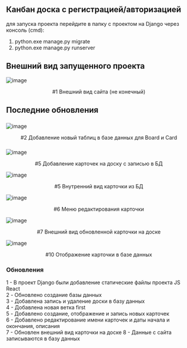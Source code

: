 ## Канбан доска с регистрацией/авторизацией ##

для запуска проекта перейдите в папку с проектом на Django через консоль (cmd):
1. python.exe manage.py migrate
2. python.exe manage.py runserver


## Внешний вид запущенного проекта ##

![image](https://github.com/sinedfq/kanbandesk/assets/99001435/86a88fb9-c547-40d2-a2b7-6aaf1468e0b3)


<div align = "center"> #1 Внешний вид сайта (не конечный) </div>

## Последние обновления ##

### 
![image](https://github.com/sinedfq/kanbandesk/assets/99001435/e6a25a6b-94a9-4d46-9730-44733458b188)
<div align = "center"> #2 Добавление новый таблиц в базе данных для Board и Card </div>

###

![image](https://github.com/sinedfq/kanbandesk/assets/99001435/58f1085b-6b30-4fad-820c-90df23bf5c4f)

<div align = "center"> #5 Добавление карточек на доску с записью в БД </div>

![image](https://github.com/sinedfq/kanbandesk/assets/99001435/a00a1358-4fac-46ea-8a55-660ed210e142)

<div align = "center"> #5 Внутренний вид карточки из БД </div>

![image](https://github.com/sinedfq/kanbandesk/assets/99001435/38624102-649a-4310-b081-e8895f0ac0b1)

<div align = "center"> #6 Меню редактирования карточки </div>

![image](https://github.com/sinedfq/kanbandesk/assets/99001435/51b14f38-03d5-43c1-8fca-f9a7814c6c32)

<div align = "center"> #7 Внешний вид обновленной карточки на доске </div>

![image](https://github.com/sinedfq/kanbandesk/assets/99001435/3ca14d31-8485-4d43-9d8c-c88797162961)

<div align = "center"> #10 Отображение карточки в базе данных </div>


### Обновления
1 - В проект Django были добавление статические файлы проекта JS React <br>
2 - Обновлено создание базы данных <br>
3 - Добавлена запись и удаление доски в базу данных <br>
4 - Добавлена новая ветка first <br>
5 - Добавлено создание, отображение и запись новых карточек <br>
6 - Добавлено редактирование имени карточек и даты начала и окончания, описания <br>
7 - Обновлен внешний вид карточки на доске
8 - Данные с сайта записываются в базу данных


